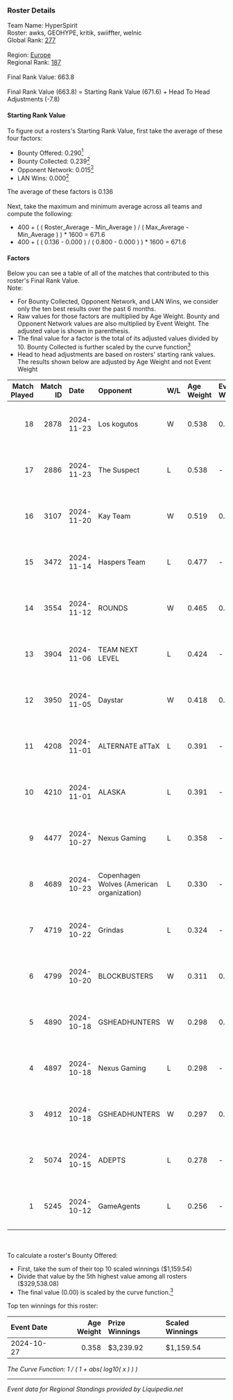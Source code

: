 ### Roster Details<br />
Team Name: HyperSpirit<br />
Roster: awks, GEOHYPE, kritik, swiiffter, welnic<br />
Global Rank: [277](../standings_global.md)<br />
<br />
Region: [Europe]( ../standings_europe.md)<br />
Regional Rank: [187]( ../standings_europe.md)<br />
<br />
Final Rank Value:  663.8<br />
<br />
Final Rank Value (663.8) = Starting Rank Value (671.6) + Head To Head Adjustments (-7.8)<br />

#### Starting Rank Value<br />
To figure out a rosters's Starting Rank Value, first take the average of these four factors:<br />
- Bounty Offered: 0.290[<sup>1</sup>](#table2)
- Bounty Collected: 0.239[<sup>2</sup>](#table1)
- Opponent Network: 0.015[<sup>2</sup>](#table1)
- LAN Wins: 0.000[<sup>2</sup>](#table1)

The average of these factors is 0.136<br />
<br />
Next, take the maximum and minimum average across all teams and compute the following:<br />
- 400 + ( ( Roster_Average - Min_Average ) / ( Max_Average - Min_Average ) ) * 1600 = 671.6
- 400 + ( ( 0.136 - 0.000 ) / ( 0.800 - 0.000 ) ) * 1600 = 671.6


#### Factors<br />
Below you can see a table of all of the matches that contributed to this roster's Final Rank Value.<br />
Note:<br />

- For Bounty Collected, Opponent Network, and LAN Wins, we consider only the ten best results over the past 6 months.
- Raw values for those factors are multiplied by Age Weight. Bounty and Opponent Network values are also multiplied by Event Weight. The adjusted value is shown in parenthesis.
- The final value for a factor is the total of its adjusted values divided by 10. Bounty Collected is further scaled by the curve function[<sup>3</sup>](#curveFunction)
- Head to head adjustments are based on rosters' starting rank values. The results shown below are adjusted by Age Weight and not Event Weight
<span id="table1"></span><br />


| Match Played | Match ID | Date       | Opponent                                  | W/L | Age Weight | Event Weight | Bounty Collected | Opponent Network | LAN Wins  | H2H Adj. | Roster                                   |
| -: | -: | :- | :- | :- | :- | :- | :- | :- | :- | -: | :- |
|           18 |     2878 | 2024-11-23 | Los kogutos                               | W   | 0.538      | 0.372        | 0.032 (0.006)    | 0.515 (0.103)    | 0 (0.000) |    13.39 | awks, GEOHYPE, kritik, swiiffter, welnic |
|           17 |     2886 | 2024-11-23 | The Suspect                               | L   | 0.538      | -            | -                | -                | -         |    -7.20 | awks, GEOHYPE, kritik, swiiffter, welnic |
|           16 |     3107 | 2024-11-20 | Kay Team                                  | W   | 0.519      | 0.372        | 0.000 (0.000)    | 0.049 (0.009)    | 0 (0.000) |     4.64 | awks, GEOHYPE, kritik, swiiffter, welnic |
|           15 |     3472 | 2024-11-14 | Haspers Team                              | L   | 0.477      | -            | -                | -                | -         |    -6.33 | awks, GEOHYPE, kritik, swiiffter, welnic |
|           14 |     3554 | 2024-11-12 | ROUNDS                                    | W   | 0.465      | 0.372        | 0.000 (0.000)    | 0.060 (0.010)    | 0 (0.000) |     4.63 | awks, GEOHYPE, kritik, swiiffter, welnic |
|           13 |     3904 | 2024-11-06 | TEAM NEXT LEVEL                           | L   | 0.424      | -            | -                | -                | -         |    -6.28 | awks, GEOHYPE, kritik, swiiffter, welnic |
|           12 |     3950 | 2024-11-05 | Daystar                                   | W   | 0.418      | 0.372        | 0.000 (0.000)    | 0.131 (0.020)    | 0 (0.000) |     6.23 | awks, GEOHYPE, kritik, swiiffter, welnic |
|           11 |     4208 | 2024-11-01 | ALTERNATE aTTaX                           | L   | 0.391      | -            | -                | -                | -         |    -2.45 | awks, GEOHYPE, kritik, swiiffter, welnic |
|           10 |     4210 | 2024-11-01 | ALASKA                                    | L   | 0.391      | -            | -                | -                | -         |    -1.15 | awks, GEOHYPE, kritik, swiiffter, welnic |
|            9 |     4477 | 2024-10-27 | Nexus Gaming                              | L   | 0.358      | -            | -                | -                | -         |    -0.83 | awks, GEOHYPE, kritik, swiiffter, welnic |
|            8 |     4689 | 2024-10-23 | Copenhagen Wolves (American organization) | L   | 0.330      | -            | -                | -                | -         |    -2.54 | awks, GEOHYPE, kritik, swiiffter, welnic |
|            7 |     4719 | 2024-10-22 | Grindas                                   | L   | 0.324      | -            | -                | -                | -         |    -7.05 | awks, GEOHYPE, kritik, swiiffter, welnic |
|            6 |     4799 | 2024-10-20 | BLOCKBUSTERS                              | W   | 0.311      | 0.143        | 0.001 (0.000)    | 0.029 (0.001)    | 0 (0.000) |     4.20 | awks, GEOHYPE, kritik, swiiffter, welnic |
|            5 |     4890 | 2024-10-18 | GSHEADHUNTERS                             | W   | 0.298      | 0.143        | 0.000 (0.000)    | 0.014 (0.001)    | 0 (0.000) |     1.77 | awks, GEOHYPE, kritik, swiiffter, welnic |
|            4 |     4897 | 2024-10-18 | Nexus Gaming                              | L   | 0.298      | -            | -                | -                | -         |    -0.62 | awks, GEOHYPE, kritik, swiiffter, welnic |
|            3 |     4912 | 2024-10-18 | GSHEADHUNTERS                             | W   | 0.297      | 0.143        | 0.000 (0.000)    | 0.014 (0.001)    | 0 (0.000) |     1.75 | awks, GEOHYPE, kritik, swiiffter, welnic |
|            2 |     5074 | 2024-10-15 | ADEPTS                                    | L   | 0.278      | -            | -                | -                | -         |    -5.22 | awks, GEOHYPE, kritik, swiiffter, welnic |
|            1 |     5245 | 2024-10-12 | GameAgents                                | L   | 0.256      | -            | -                | -                | -         |    -4.70 | awks, GEOHYPE, kritik, swiiffter, welnic |

<br />
<span id="table2"></span><br />
To calculate a roster's Bounty Offered:<br />

- First, take the sum of their top 10 scaled winnings ($1,159.54)
- Divide that value by the 5th highest value among all rosters ($329,538.08)
- The final value (0.00) is scaled by the curve function.[<sup>3</sup>](#curveFunction)

Top ten winnings for this roster:<br />

| Event Date | Age Weight | Prize Winnings | Scaled Winnings |
| :- | -: | :- | :- |
| 2024-10-27 |      0.358 | $3,239.92      | $1,159.54       |


<span id="curveFunction"></span>_The Curve Function: 1 / ( 1 + abs( log10( x ) ) )_<br />

---
_Event data for Regional Standings provided by Liquipedia.net_<br />
